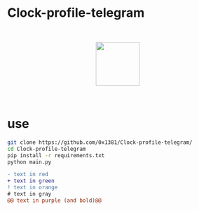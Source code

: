 # Clock-profile-telegram

<br>
<p align="center">
  <img src="https://cdn.jsdelivr.net/npm/programming-languages-logos/src/python/python.png" height="100">
</p>
<br>

# use

```bash
git clone https://github.com/0x1381/Clock-profile-telegram/
cd Clock-profile-telegram
pip install -r requirements.txt
python main.py
```



```diff
- text in red
+ text in green
! text in orange
# text in gray
@@ text in purple (and bold)@@
```


